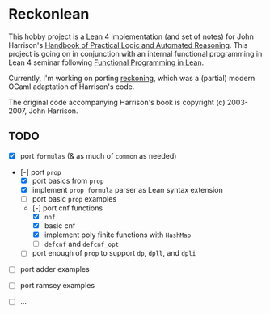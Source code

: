 # Reckonlean

This hobby project is a [Lean 4](https://github.com/leanprover/lean4) implementation
(and set of notes) for John Harrison's
[Handbook of Practical Logic and Automated Reasoning](https://doi.org/10.1017/CBO9780511576430).
This project is going on in conjunction with an internal functional programming in Lean 4
seminar following [Functional Programming in Lean](https://lean-lang.org/functional_programming_in_lean/).

Currently, I'm working on porting [reckoning](https://github.com/benjaminfjones/reckoning), which was a (partial) modern OCaml adaptation of Harrison's code.

The original code accompanying Harrison's book is copyright (c) 2003-2007, John Harrison.

## TODO

- [x] port `formulas` (& as much of `common` as needed)
- [-] port `prop`
  - [x] port basics from `prop`
  - [x] implement `prop formula` parser as Lean syntax extension
  - [ ] port basic `prop` examples
  - [-] port cnf functions
    - [x] `nnf`
    - [x] basic cnf
    - [x] implement poly finite functions with `HashMap`
    - [ ] `defcnf` and `defcnf_opt`
  - [ ] port enough of `prop` to support `dp`, `dpll`, and `dpli`
- [ ] port adder examples
- [ ] port ramsey examples

- [ ] ...
